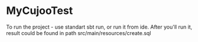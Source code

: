 # MyCujooTest

To run the project - use standart sbt run, or run it from ide.
After you'll run it, result could be found in path src/main/resources/create.sql

